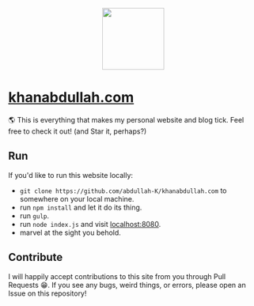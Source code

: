 <p align="center">
  <a target="\_blank" href="https://khanabdullah.com">
    <img align="center" width="125"src="https://avatars2.githubusercontent.com/u/21252681?s=100&v=4"></img>
  </a>
</p>

# [khanabdullah.com](https://khanabdullah.com)
🌎 This is everything that makes my personal website and blog tick.  Feel free to check it out! (and Star it, perhaps?)


## Run
If you'd like to run this website locally:
- `git clone https://github.com/abdullah-K/khanabdullah.com` to somewhere on your local machine.
- run `npm install` and let it do its thing.
- run `gulp`.
- run `node index.js` and visit [localhost:8080](http://localhost:8080).
- marvel at the sight you behold.

## Contribute
I will happily accept contributions to this site from you through Pull Requests :grin:.
If you see any bugs, weird things, or errors, please open an Issue on this repository!
